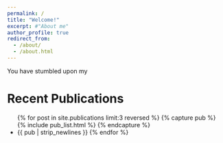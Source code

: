 ```yaml
---
permalink: /
title: "Welcome!"
excerpt: #"About me"
author_profile: true
redirect_from: 
  - /about/
  - /about.html
---
```


You have stumbled upon my 

Recent Publications
=======

<ul class="pub_list">
{% for post in site.publications limit:3 reversed %}
  {% capture pub %} {% include pub_list.html %} {% endcapture %} <li> {{ pub | strip_newlines }}
{% endfor %}
